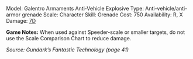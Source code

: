 Model: Galentro Armaments Anti-Vehicle Explosive
Type: Anti-vehicle/anti-armor grenade
Scale: Character
Skill: Grenade
Cost: 750
Availability: R, X
Damage: <u>7D</u>

**Game Notes:** 
When used against Speeder-scale or smaller targets, do not use the Scale Comparison Chart to reduce damage. 

*Source: Gundark’s Fantastic Technology (page 41)*